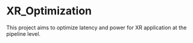 # XR_Optimization
This project aims to optimize latency and power for XR application at the pipeline level.
